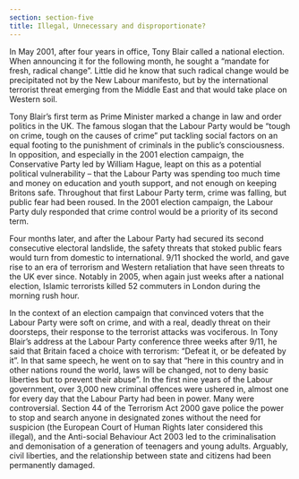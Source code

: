 ```yaml
---
section: section-five
title: Illegal, Unnecessary and disproportionate?
---
```

In May 2001, after four years in office, Tony Blair called a national election. When announcing it for the following month, he sought a “mandate for fresh, radical change”. Little did he know that such radical change would be precipitated not by the New Labour manifesto, but by the international terrorist threat emerging from the Middle East and that would take place on Western soil.

Tony Blair’s first term as Prime Minister marked a change in law and order politics in the UK. The famous slogan that the Labour Party would be “tough on crime, tough on the causes of crime” put tackling social factors on an equal footing to the punishment of criminals in the public’s consciousness. In opposition, and especially in the 2001 election campaign, the Conservative Party led by William Hague, leapt on this as a potential political vulnerability – that the Labour Party was spending too much time and money on education and youth support, and not enough on keeping Britons safe. Throughout that first Labour Party term, crime was falling, but public fear had been roused. In the 2001 election campaign, the Labour Party duly responded that crime control would be a priority of its second term.

Four months later, and after the Labour Party had secured its second consecutive electoral landslide, the safety threats that stoked public fears would turn from domestic to international. 9/11 shocked the world, and gave rise to an era of terrorism and Western retaliation that have seen threats to the UK ever since. Notably in 2005, when again just weeks after a national election, Islamic terrorists killed 52 commuters in London during the morning rush hour.

In the context of an election campaign that convinced voters that the Labour Party were soft on crime, and with a real, deadly threat on their doorsteps, their response to the terrorist attacks was vociferous. In Tony Blair’s address at the Labour Party conference three weeks after 9/11, he said that Britain faced a choice with terrorism: “Defeat it, or be defeated by it”. In that same speech, he went on to say that “here in this country and in other nations round the world, laws will be changed, not to deny basic liberties but to prevent their abuse”. In the first nine years of the Labour government, over 3,000 new criminal offences were ushered in, almost one for every day that the Labour Party had been in power. Many were controversial. Section 44 of the Terrorism Act 2000 gave police the power to stop and search anyone in designated zones without the need for suspicion (the European Court of Human Rights later considered this illegal), and the Anti-social Behaviour Act 2003 led to the criminalisation and demonisation of a generation of teenagers and young adults. Arguably, civil liberties, and the relationship between state and citizens had been permanently damaged.
